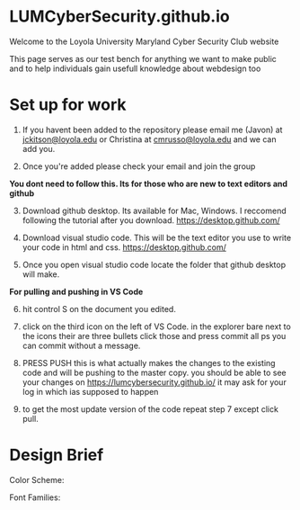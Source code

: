 # LUMCyberSecurity.github.io

Welcome to the Loyola University Maryland Cyber Security Club website

This page serves as our test bench for anything we want to make public and to help individuals gain usefull knowledge about webdesign too

# Set up for work
  1. If you havent been added to the repository please email me (Javon) at jckitson@loyola.edu or Christina at cmrusso@loyola.edu   and we can add you.
  
  2. Once you're added please check your email and join the group
  
   __You dont need to follow this. Its for those who are new to text editors and github__
  
  3. Download github desktop. Its available for Mac, Windows. I reccomend following the tutorial after you download. https://desktop.github.com/

  4. Download visual studio code. This will be the text editor you use to write your code in html and css. https://desktop.github.com/ 
  
  5. Once you open visual studio code locate the folder that github desktop will make.

   __For pulling and pushing in VS Code__

   6. hit control S on the document you edited.

   7. click on the third icon on the left of VS Code. in the explorer bare next to the icons their are three bullets click those and press commit all ps you can commit without a message.

   8. PRESS PUSH this is what actually makes the changes to the existing code and will be pushing to the master copy. you should be able to see your changes on https://lumcybersecurity.github.io/ it may ask for your log in which ias supposed to happen

   9. to get the most update version of the code repeat step 7 except click pull.

# Design Brief

  Color Scheme:

  Font Families:

